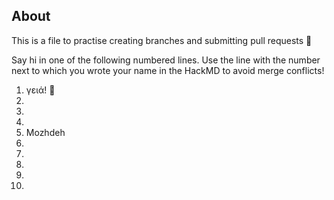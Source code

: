 ## About
This is a file to practise creating branches and submitting pull requests :rocket:

Say hi in one of the following numbered lines.
Use the line with the number next to which you wrote your name in the HackMD to avoid merge conflicts!

1. γειά! 🌊
2. 
3. 
4. 
5. Mozhdeh
6. 
7. 
8. 
9. 
10. 
